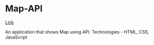 # Map-API

[Link](https://vzaporozky.github.io/Map-API/)

An application that shows Map using API.
Technologies - HTML, CSS, JavaScript

